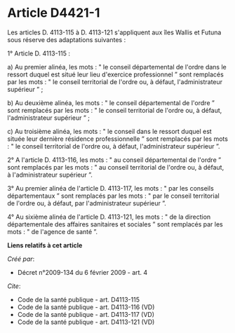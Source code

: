 # Article D4421-1

Les articles D. 4113-115 à D. 4113-121 s'appliquent aux îles Wallis et Futuna sous réserve des adaptations suivantes : 

1° Article D. 4113-115 : 

a) Au premier alinéa, les mots : " le conseil départemental de l'ordre dans le ressort duquel est situé leur lieu d'exercice
professionnel ” sont remplacés par les mots : " le conseil territorial de l'ordre ou, à défaut, l'administrateur supérieur
” ; 

b) Au deuxième alinéa, les mots : " le conseil départemental de l'ordre ” sont remplacés par les mots : " le conseil
territorial de l'ordre ou, à défaut, l'administrateur supérieur ” ; 

c) Au troisième alinéa, les mots : " le conseil dans le ressort duquel est située leur dernière résidence professionnelle ”
sont remplacés par les mots : " le conseil territorial de l'ordre ou, à défaut, l'administrateur supérieur ”. 

2° A l'article D. 4113-116, les mots : " au conseil départemental de l'ordre ” sont remplacés par les mots : " au conseil
territorial de l'ordre ou, à défaut, à l'administrateur supérieur ”. 

3° Au premier alinéa de l'article D. 4113-117, les mots : " par les conseils départementaux ” sont remplacés par les mots : "
par le conseil territorial de l'ordre ou, à défaut, par l'administrateur supérieur ”. 

4° Au sixième alinéa de l'article D. 4113-121, les mots : " de la direction départementale des affaires sanitaires et
sociales ” sont remplacés par les mots : " de l'agence de santé ”.

**Liens relatifs à cet article**

_Créé par_:

  - Décret n°2009-134  du 6 février 2009 - art. 4

_Cite_:

  - Code de la santé publique - art. D4113-115
  - Code de la santé publique - art. D4113-116 (VD)
  - Code de la santé publique - art. D4113-117 (VD)
  - Code de la santé publique - art. D4113-121 (VD)
